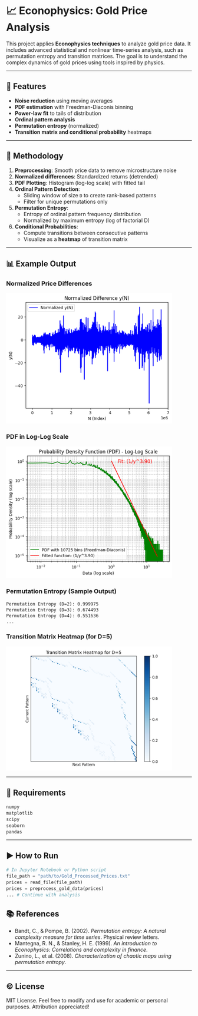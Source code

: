 # 📈 Econophysics: Gold Price Analysis

This project applies **Econophysics techniques** to analyze gold price data. It includes advanced statistical and nonlinear time-series analysis, such as permutation entropy and transition matrices. The goal is to understand the complex dynamics of gold prices using tools inspired by physics.

---

## 🚀 Features

- **Noise reduction** using moving averages
- **PDF estimation** with Freedman-Diaconis binning
- **Power-law fit** to tails of distribution
- **Ordinal pattern analysis**
- **Permutation entropy** (normalized)
- **Transition matrix and conditional probability** heatmaps

---

## 🧪 Methodology

1. **Preprocessing**: Smooth price data to remove microstructure noise
2. **Normalized differences**: Standardized returns (detrended)
3. **PDF Plotting**: Histogram (log-log scale) with fitted tail
4. **Ordinal Pattern Detection**:
   - Sliding window of size `D` to create rank-based patterns
   - Filter for unique permutations only
5. **Permutation Entropy**:
   - Entropy of ordinal pattern frequency distribution
   - Normalized by maximum entropy (log of factorial D)
6. **Conditional Probabilities**:
   - Compute transitions between consecutive patterns
   - Visualize as a **heatmap** of transition matrix

---

## 📊 Example Output

### Normalized Price Differences
<img src="Normalized Difference y(N).png" width="450">

### PDF in Log-Log Scale
<img src="Probability Density Function (PDF) - Log-Log Scale.png" width="450">

### Permutation Entropy (Sample Output)
```
Permutation Entropy (D=2): 0.999975
Permutation Entropy (D=3): 0.674493
Permutation Entropy (D=4): 0.551636
...
```

### Transition Matrix Heatmap (for D=5)
<img src="Transition Matrix Heatmap for D=5.png" width="450">

---

## 📌 Requirements

```bash
numpy
matplotlib
scipy
seaborn
pandas
```

---

## ▶️ How to Run

```python
# In Jupyter Notebook or Python script
file_path = "path/to/Gold_Processed_Prices.txt"
prices = read_file(file_path)
prices = preprocess_gold_data(prices)
... # Continue with analysis
```

## 📚 References

- Bandt, C., & Pompe, B. (2002). *Permutation entropy: A natural complexity measure for time series*. Physical review letters.
- Mantegna, R. N., & Stanley, H. E. (1999). *An introduction to Econophysics: Correlations and complexity in finance*.
- Zunino, L., et al. (2008). *Characterization of chaotic maps using permutation entropy*.

---

## © License

MIT License. Feel free to modify and use for academic or personal purposes. Attribution appreciated!

